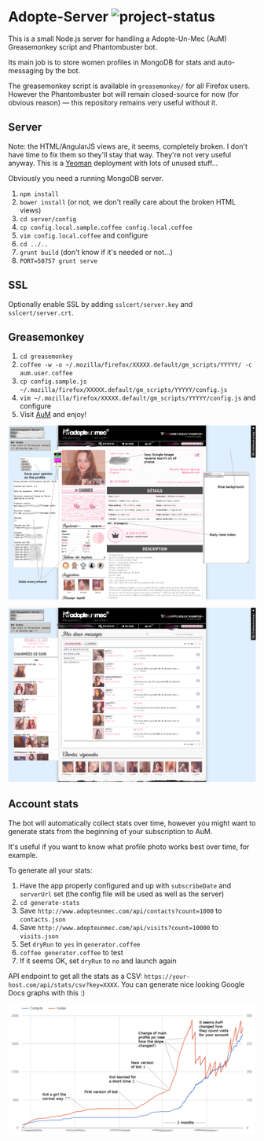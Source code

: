 Adopte-Server ![project-status](http://stillmaintained.com/paps/adopte-server.png)
==================================================================================

This is a small Node.js server for handling a Adopte-Un-Mec (AuM) Greasemonkey script and Phantombuster bot.

Its main job is to store women profiles in MongoDB for stats and auto-messaging by the bot.

The greasemonkey script is available in `greasemonkey/` for all Firefox users. However the Phantombuster bot will remain closed-source for now (for obvious reason) — this repository remains very useful without it.

Server
------

Note: the HTML/AngularJS views are, it seems, completely broken. I don't have time to fix them so they'll stay that way. They're not very useful anyway. This is a [Yeoman](http://yeoman.io/) deployment with lots of unused stuff...

Obviously you need a running MongoDB server.

1. `npm install`
2. `bower install` (or not, we don't really care about the broken HTML views)
3. `cd server/config`
4. `cp config.local.sample.coffee config.local.coffee`
5. `vim config.local.coffee` and configure
6. `cd ../..`
7. `grunt build` (don't know if it's needed or not...)
8. `PORT=50757 grunt serve`

SSL
---

Optionally enable SSL by adding `sslcert/server.key` and `sslcert/server.crt`.

Greasemonkey
------------

1. `cd greasemonkey`
2. `coffee -w -o ~/.mozilla/firefox/XXXXX.default/gm_scripts/YYYYY/ -c aum.user.coffee`
3. `cp config.sample.js ~/.mozilla/firefox/XXXXX.default/gm_scripts/YYYYY/config.js`
4. `vim ~/.mozilla/firefox/XXXXX.default/gm_scripts/YYYYY/config.js` and configure
5. Visit [AuM](http://www.adopteunmec.com/) and enjoy!

![Greasemonkey screenshot](greasemonkey-screenshot-2.png)

![Greasemonkey screenshot](greasemonkey-screenshot-1.png)

Account stats
-------------

The bot will automatically collect stats over time, however you might want to generate stats from the beginning of your subscription to AuM.

It's useful if you want to know what profile photo works best over time, for example.

To generate all your stats:

1. Have the app properly configured and up with `subscribeDate` and `serverUrl` set (the config file will be used as well as the server)
2. `cd generate-stats`
3. Save `http://www.adopteunmec.com/api/contacts?count=1000` to `contacts.json`
4. Save `http://www.adopteunmec.com/api/visits?count=10000` to `visits.json`
5. Set `dryRun` to `yes` in `generator.coffee`
6. `coffee generator.coffee` to test
6. If it seems OK, set `dryRun` to `no` and launch again

API endpoint to get all the stats as a CSV: `https://your-host.com/api/stats/csv?key=XXXX`. You can generate nice looking Google Docs graphs with this :)

![Google Docs AuM stats](stats-screenshot.png)
